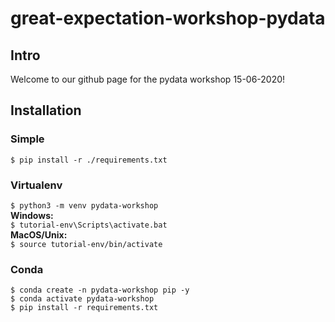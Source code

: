 # great-expectation-workshop-pydata

## Intro
Welcome to our github page for the pydata workshop 15-06-2020!

## Installation

### Simple
`$ pip install -r ./requirements.txt`  

### Virtualenv
`$ python3 -m venv pydata-workshop`  
**Windows:**  
`$ tutorial-env\Scripts\activate.bat`  
**MacOS/Unix:**  
`$ source tutorial-env/bin/activate`  

### Conda
`$ conda create -n pydata-workshop pip -y`  
`$ conda activate pydata-workshop`  
`$ pip install -r requirements.txt`  